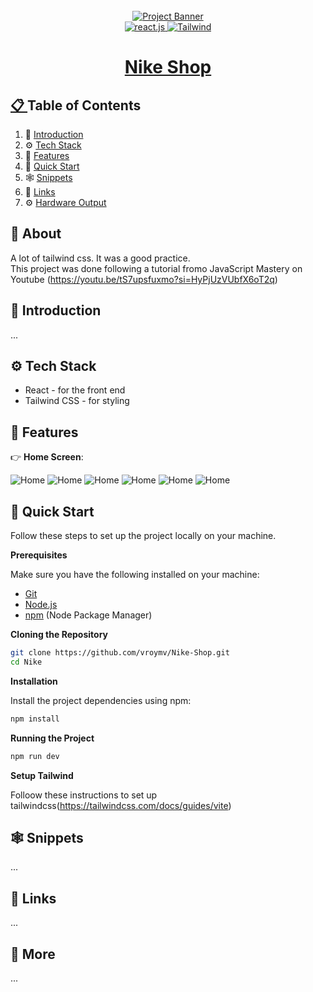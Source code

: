 <!-- Banner Image, Landing Page Of Computer Vision Site -->
<div align="center">
  <br />
    <a href="">
      <img src="https://firebasestorage.googleapis.com/v0/b/karizmatik-14de4.appspot.com/o/NikeBanner.png?alt=media&token=ab3de465-6ed5-44c8-a42e-0a1de32b2137" alt="Project Banner">
    
  <br />

  <div>
    <img src="https://img.shields.io/badge/-React-black?style=for-the-badge&logoColor=white&logo=react&color=61DAFB" alt="react.js" />
    <img src="https://img.shields.io/badge/Tailwind-black?style=for-the-badge&logoColor=white&logo=tailwindcss&color=06B6D4" alt="Tailwind" />
  </div>

  <h1 align="center">Nike Shop</h1>

   <div align="center">
     <h4></h4>
    </div>
</div>

## 📋 <a name="table">Table of Contents</a>

1. 🤖 [Introduction](#introduction)
2. ⚙️ [Tech Stack](#tech-stack)
3. 🔋 [Features](#features)
4. 🤸 [Quick Start](#quick-start)
5. 🕸️ [Snippets](#snippets)
6. 🔗 [Links](#links)
7. ⚙️ [Hardware Output](#hardwareoutput)

## 🚨 About

A lot of tailwind css. It was a good practice. <br>
This project was done following a tutorial fromo JavaScript Mastery on Youtube (https://youtu.be/tS7upsfuxmo?si=HyPjUzVUbfX6oT2q)

## <a name="introduction">🤖 Introduction</a>

...

## <a name="tech-stack">⚙️ Tech Stack</a>

- React - for the front end
- Tailwind CSS - for styling

## <a name="features">🔋 Features</a>

👉 **Home Screen**:

<img src="https://firebasestorage.googleapis.com/v0/b/karizmatik-14de4.appspot.com/o/Nike1.png?alt=media&token=d2e5a973-3a24-4ac7-88ac-deb249cf024b" alt="Home">

<img src="https://firebasestorage.googleapis.com/v0/b/karizmatik-14de4.appspot.com/o/Nike2.png?alt=media&token=e69996d9-3e9e-48d7-be2c-9752ff7ca777" alt="Home">

<img src="https://firebasestorage.googleapis.com/v0/b/karizmatik-14de4.appspot.com/o/Nike3.png?alt=media&token=edb21198-9b5a-4b79-b5cc-f850a184936a" alt="Home">

<img src="https://firebasestorage.googleapis.com/v0/b/karizmatik-14de4.appspot.com/o/Nike4.png?alt=media&token=2acff2d6-d62d-4663-b897-cd2f8f821c5d" alt="Home">

<img src="https://firebasestorage.googleapis.com/v0/b/karizmatik-14de4.appspot.com/o/Nike5.png?alt=media&token=aa1a5a97-332f-4c2d-b5ca-84d7f7381362" alt="Home">

<img src="https://firebasestorage.googleapis.com/v0/b/karizmatik-14de4.appspot.com/o/Nike6.png?alt=media&token=f34080b0-630e-4d68-bb28-c33444dfc816" alt="Home">

## <a name="quick-start">🤸 Quick Start</a>

Follow these steps to set up the project locally on your machine.

**Prerequisites**

Make sure you have the following installed on your machine:

- [Git](https://git-scm.com/)
- [Node.js](https://nodejs.org/en)
- [npm](https://www.npmjs.com/) (Node Package Manager)

**Cloning the Repository**

```bash
git clone https://github.com/vroymv/Nike-Shop.git
cd Nike
```

**Installation**

Install the project dependencies using npm:

```bash
npm install
```

**Running the Project**

```bash
npm run dev
```

**Setup Tailwind**

Folloow these instructions to set up tailwindcss(https://tailwindcss.com/docs/guides/vite)

## <a name="snippets">🕸️ Snippets</a>

...

## <a name="links">🔗 Links</a>

...

## <a name="more">🚀 More</a>

...
